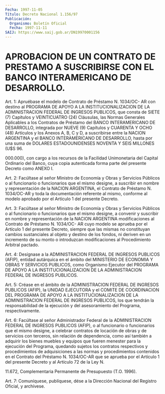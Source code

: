 ```yaml
---
Fecha: 1997-11-05
Título: Decreto Nacional 1.156/97
Publicación:
  Organismo: Boletín Oficial
  Fecha: 1997-11-11
SAIJ: https://www.saij.gob.ar/DN19970001156
---
```

# APROBACION DE UN CONTRATO DE PRESTAMO A SUSCRIBIRSE CON EL BANCO INTERAMERICANO DE DESARROLLO.

<a id="1"></a>
Art. 1: Apruébase el modelo de  Contrato de Préstamo N. 1034/OC- AR con destino al PROGRAMA DE APOYO A LA INSTITUCIONALIZACION DE LA ADMINISTRACION FEDERAL DE INGRESOS PUBLICOS,  que  consta  de SIETE (7)  Capítulos  y VEINTICUATRO (24) Cláusulas, las Normas Generales Aplicables a los  Contratos de Préstamo del BANCO INTERAMERICANO DE DESARROLLO, integrada  por  NUEVE  (9)  Capítulos y CUARENTA Y OCHO (48) Artículos y los Anexos A, B, C y D,  a  suscribirse  entre  la NACION ARGENTINA y el BANCO INTERAMERICANO DE DESARROLLO, hasta por una suma de DOLARES ESTADOUNIDENSES NOVENTA Y SEIS MILLONES (U$S 96.

000.000), con cargo a los recursos de la Facilidad Unimonetaria del Capital Ordinario del Banco, cuya copia autenticada forma parte del presente Decreto como ANEXO I.

<a id="2"></a>
Art.  2: Facúltase  al  señor  Ministro  de  Economía  y Obras y Servicios  Públicos  o  al  funcionario o funcionarios que el mismo designe,  a  suscribir en nombre  y  representación  de  la  NACION ARGENTINA, el  Contrato  de  Préstamo  N. 1034/OC-AR  y  toda  la documentación referente  al  mismo, conforme al modelo aprobado por el Artículo 1 del presente Decreto.

<a id="3"></a>
Art.  3:  Facúltase  al señor Ministro  de  Economía  y  Obras  y Servicios Públicos o al  funcionario  o  funcionarios  que el mismo designe,  a convenir y suscribir en nombre y representación  de  la NACION ARGENTINA  modificaciones al Contrato de Préstamo N. 1034/OC- AR cuyo modelo se aprueba por el Artículo  1  del presente Decreto, siempre  que  las  mismas  no  constituyan cambios sustanciales  al objeto y destino de los fondos,  ni  deriven en un incremento de su monto  o  introduzcan  modificaciones  al   Procedimiento  Arbitral pactado.

<a id="4"></a>
Art. 4: Desígnase a la ADMINISTRACION FEDERAL DE INGRESOS PUBLICOS (AFIP), entidad autárquica en el ámbito del  MINISTERIO DE ECONOMIA Y OBRAS Y SERVICIOS PUBLICOS, como Organismo Ejecutor  del PROGRAMA DE  APOYO A LA INSTITUCIONALIZACION DE LA ADMINISTRACION FEDERAL DE INGRESOS PUBLICOS.

<a id="5"></a>
Art.  5: Créase  en  el  ámbito  de la ADMINISTRACION FEDERAL DE INGRESOS  PUBLICOS  (AFIP),  la UNIDAD EJECUTORA  y  el  COMITE  DE COORDINACION DEL PROGRAMA DE APOYO A LA INSTITUCIONALIZACION DE LA ADMINISTRACION FEDERAL DE INGRESOS PUBLICOS,  los  que  tendrán  la responsabilidad  de  la ejecución y del asesoramiento del Programa, respectivamente.

<a id="6"></a>
Art. 6: Facúltase al señor Administrador Federal de la ADMINISTRACION FEDERAL DE INGRESOS PUBLICOS (AFIP), o al funcionario  o  funcionarios  que  el  mismo  designe,  a  celebrar contratos de locación  de  obras  y  de servicios con terceros, sin relación de dependencia, como así también  a  adquirir  los  bienes muebles  y  equipos  que  fueren  menester  para  la  ejecución del Programa, quedando sujetos los contratos respectivos y procedimientos  de  adquisiciones  a  las  normas  y procedimientos contenidos en el Contrato del Préstamo N. 1034/OC-AR  que se aprueba por el Artículo 1 del presente Decreto y al Artículo 72 de la Ley N.

11.672,  Complementaria  Permanente  de  Presupuesto  (T.O.   1996).

<a id="7"></a>
Art.  7: Comuníquese, publíquese, dése a la Dirección Nacional  del Registro  Oficial,  y  archívese.